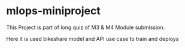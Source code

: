 # mlops-miniproject

This Project is part of long quiz of M3 & M4 Module submission.

Here it is used bikeshare model and API use case to train and deploys